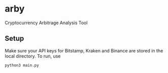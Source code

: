 # arby
Cryptocurrency Arbitrage Analysis Tool

## Setup
Make sure your API keys for Bitstamp, Kraken and Binance are stored in the local directory. To run, use 
```
python3 main.py
```